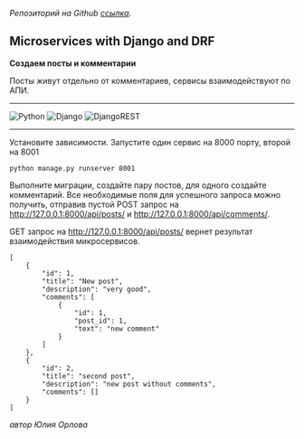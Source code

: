 
_Репозиторий на Github [ссылка](https://github.com/JuliaBars/microservices)._

## Microservices with Django and DRF

**Создаем посты и комментарии**

Посты живут отдельно от комментариев, сервисы взаимодействуют по АПИ.

---
![Python](https://img.shields.io/badge/python-3670A0?style=for-the-badge&logo=python&logoColor=ffdd54) ![Django](https://img.shields.io/badge/django-%23092E20.svg?style=for-the-badge&logo=django&logoColor=white) ![DjangoREST](https://img.shields.io/badge/DJANGO-REST-ff1709?style=for-the-badge&logo=django&logoColor=white&color=ff1709&labelColor=gray)

---


Установите зависимости.
Запустите один сервис на 8000 порту, второй на 8001
```
python manage.py runserver 8001
```
Выполните миграции, создайте пару постов, для одного создайте комментарий.
Все необходимые поля для успешного запроса можно получить, отправив пустой POST запрос на http://127.0.0.1:8000/api/posts/ и http://127.0.0.1:8000/api/comments/.

GET запрос на http://127.0.0.1:8000/api/posts/ вернет результат взаимодействия микросервисов.
```
[
    {
        "id": 1,
        "title": "New post",
        "description": "very good",
        "comments": [
            {
                "id": 1,
                "post_id": 1,
                "text": "new comment"
            }
        ]
    },
    {
        "id": 2,
        "title": "second post",
        "description": "new post without comments",
        "comments": []
    }
]
```


_автор Юлия Орлова_
